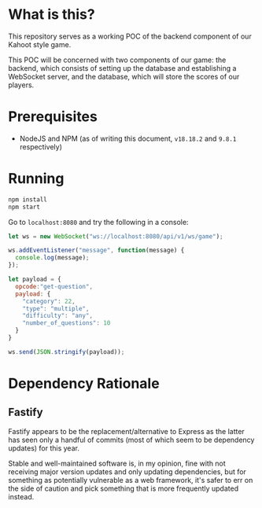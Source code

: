 # What is this?

This repository serves as a working POC of the backend component of our Kahoot style game.

This POC will be concerned with two components of our game: the backend, which consists of setting up the database and establishing a WebSocket server, and the database, which will store the scores of our players.

# Prerequisites

- NodeJS and NPM (as of writing this document, `v18.18.2` and `9.8.1` respectively)

# Running

```bash
npm install
npm start
```

Go to `localhost:8080` and try the following in a console:

```js
let ws = new WebSocket("ws://localhost:8080/api/v1/ws/game");

ws.addEventListener("message", function(message) {
  console.log(message);
});

let payload = {
  opcode:"get-question",
  payload: {
    "category": 22,
    "type": "multiple",
    "difficulty": "any",
    "number_of_questions": 10
  }
}

ws.send(JSON.stringify(payload));
```

# Dependency Rationale

## Fastify

Fastify appears to be the replacement/alternative to Express as the latter has seen only a handful of commits (most of which seem to be dependency updates) for this year. 

Stable and well-maintained software is, in my opinion, fine with not receiving major version updates and only updating dependencies, but for something as potentially vulnerable as a web framework, it's safer to err on the side of caution and pick something that is more frequently updated instead.